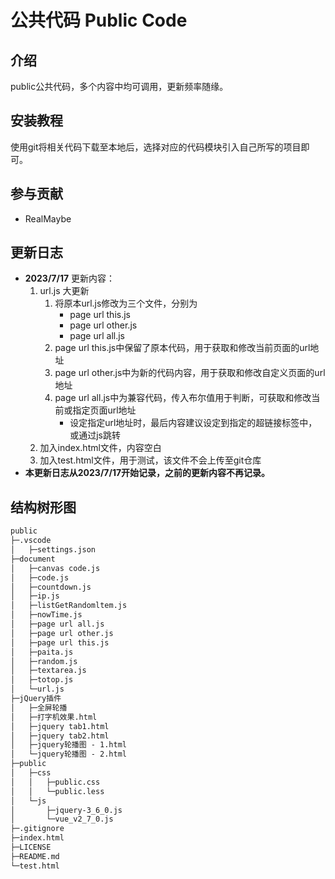 # 公共代码 Public Code

## 介绍

public公共代码，多个内容中均可调用，更新频率随缘。

## 安装教程

使用git将相关代码下载至本地后，选择对应的代码模块引入自己所写的项目即可。

## 参与贡献

- RealMaybe

## 更新日志

- **2023/7/17**
    更新内容：
    1. url.js 大更新
        1. 将原本url.js修改为三个文件，分别为
            - page url this.js
            - page url other.js
            - page url all.js
        2. page url this.js中保留了原本代码，用于获取和修改当前页面的url地址
        3. page url other.js中为新的代码内容，用于获取和修改自定义页面的url地址
        4. page url all.js中为兼容代码，传入布尔值用于判断，可获取和修改当前或指定页面url地址
            - 设定指定url地址时，最后内容建议设定到指定的超链接标签中，或通过js跳转
    2. 加入index.html文件，内容空白
    3. 加入test.html文件，用于测试，该文件不会上传至git仓库
- **本更新日志从2023/7/17开始记录，之前的更新内容不再记录。**

## 结构树形图

```txt
public
├─.vscode
│   ├─settings.json
├─document
│   ├─canvas code.js
│   ├─code.js
│   ├─countdown.js
│   ├─ip.js
│   ├─listGetRandomltem.js
│   ├─nowTime.js
│   ├─page url all.js
│   ├─page url other.js
│   ├─page url this.js
│   ├─paita.js
│   ├─random.js
│   ├─textarea.js
│   ├─totop.js
│   └─url.js
├─jQuery插件
│   ├─全屏轮播
│   ├─打字机效果.html
│   ├─jquery tab1.html
│   ├─jquery tab2.html
│   ├─jquery轮播图 - 1.html
│   └─jquery轮播图 - 2.html
├─public
│   ├─css
│   │   ├─public.css
│   │   └─public.less
│   └─js
│       ├─jquery-3_6_0.js
│       └─vue_v2_7_0.js
├─.gitignore
├─index.html
├─LICENSE
├─README.md
└─test.html
```

